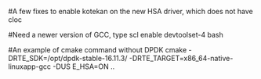 #A few fixes to enable kotekan on the new HSA driver, which does not have cloc

#Need a newer version of GCC, type
scl enable devtoolset-4 bash

#An example of cmake command without DPDK
cmake -DRTE_SDK=/opt/dpdk-stable-16.11.3/ -DRTE_TARGET=x86_64-native-linuxapp-gcc -DUS
E_HSA=ON ..
